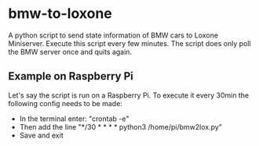 # bmw-to-loxone
A python script to send state information of BMW cars to Loxone Miniserver.
Execute this script every few minutes. The script does only poll the BMW server once and quits again.

## Example on Raspberry Pi

Let's say the script is run on a Raspberry Pi. To execute it every 30min the following config needs to be made:

- In the terminal enter: "crontab -e"
- Then add the line "*/30 * * * * python3 /home/pi/bmw2lox.py"
- Save and exit
